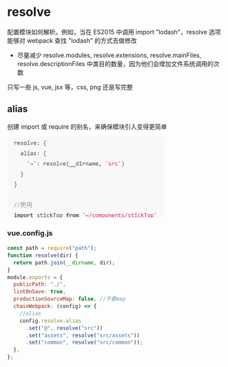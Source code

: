 # resolve

配置模块如何解析。例如，当在 ES2015 中调用 import "lodash"，resolve 选项能够对
webpack 查找 "lodash" 的方式去做修改

- 尽量减少 resolve.modules, resolve.extensions, resolve.mainFiles,
  resolve.descriptionFiles 中类目的数量，因为他们会增加文件系统调用的次数

只写一些 js, vue, jsx 等，css, png 还是写完整

## alias

创建 import 或 require 的别名，来确保模块引入变得更简单

![](../images/0138e6956d94793609116701612e52b6.png)

### vue.config.js

```js
const path = require("path");
function resolve(dir) {
  return path.join(__dirname, dir);
}
module.exports = {
  publicPath: "./",
  lintOnSave: true,
  productionSourceMap: false, //不要map
  chainWebpack: (config) => {
    //alias
    config.resolve.alias
      .set("@", resolve("src"))
      .set("assets", resolve("src/assets"))
      .set("common", resolve("src/common"));
  },
};
```
